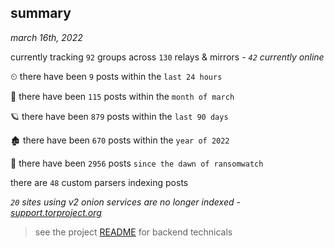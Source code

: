 
## summary
_march 16th, 2022_

currently tracking `92` groups across `130` relays & mirrors - _`42` currently online_

⏲ there have been `9` posts within the `last 24 hours`

🦈 there have been `115` posts within the `month of march`

🪐 there have been `879` posts within the `last 90 days`

🏚 there have been `670` posts within the `year of 2022`

🦕 there have been `2956` posts `since the dawn of ransomwatch`

there are `48` custom parsers indexing posts

_`20` sites using v2 onion services are no longer indexed - [support.torproject.org](https://support.torproject.org/onionservices/v2-deprecation/)_

> see the project [README](https://github.com/thetanz/ransomwatch#ransomwatch--) for backend technicals
